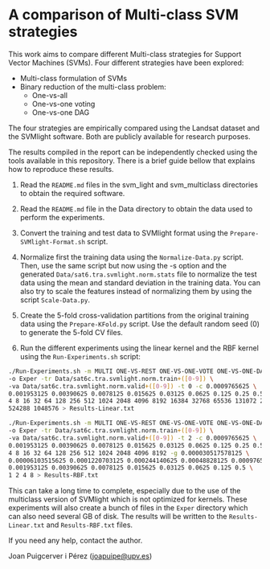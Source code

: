 A comparison of Multi-class SVM strategies
==========================================

This work aims to compare different Multi-class strategies for Support 
Vector Machines (SVMs). Four different strategies have been explored:

* Multi-class formulation of SVMs
* Binary reduction of the multi-class problem:
    - One-vs-all
    - One-vs-one voting
    - One-vs-one DAG

The four strategies are empirically compared using the Landsat dataset and
the SVMlight software. Both are publicly available for research purposes.

The results compiled in the report can be independently checked using the
tools available in this repository. There is a brief guide bellow that
explains how to reproduce these results.

1. Read the `README.md` files in the svm_light and svm_multiclass directories
to obtain the required software.

2. Read the `README.md` file in the Data directory to obtain the data used to
perform the experiments.

3. Convert the training and test data to SVMlight format using the
`Prepare-SVMlight-Format.sh` script.

4. Normalize first the training data using the `Normalize-Data.py` 
script. Then, use the same script but now using the -s option and the 
generated `Data/sat6.tra.svmlight.norm.stats` file to normalize the
test data using the mean and standard deviation in the training data.
You can also try to scale the features instead of normalizing them by
using the script `Scale-Data.py`.

5. Create the 5-fold cross-validation partitions from the original training 
data using the `Prepare-KFold.py` script. Use the default random seed (0) to
generate the 5-fold CV files.

6. Run the different experiments using the linear kernel and the RBF kernel
using the `Run-Experiments.sh` script:

```bash
./Run-Experiments.sh -m MULTI ONE-VS-REST ONE-VS-ONE-VOTE ONE-VS-ONE-DAG \
-o Exper -tr Data/sat6c.tra.svmlight.norm.train+([0-9]) \
-va Data/sat6c.tra.svmlight.norm.valid+([0-9]) -t 0 -c 0.0009765625 \
0.001953125 0.00390625 0.0078125 0.015625 0.03125 0.0625 0.125 0.25 0.5 1 2 \
4 8 16 32 64 128 256 512 1024 2048 4096 8192 16384 32768 65536 131072 262144 \
524288 1048576 > Results-Linear.txt

./Run-Experiments.sh -m MULTI ONE-VS-REST ONE-VS-ONE-VOTE ONE-VS-ONE-DAG \
-o Exper -tr Data/sat6c.tra.svmlight.norm.train+([0-9]) \
-va Data/sat6c.tra.svmlight.norm.valid+([0-9]) -t 2 -c 0.0009765625 \
0.001953125 0.00390625 0.0078125 0.015625 0.03125 0.0625 0.125 0.25 0.5 1 2 \
4 8 16 32 64 128 256 512 1024 2048 4096 8192 -g 0.000030517578125 \
0.00006103515625 0.0001220703125 0.000244140625 0.00048828125 0.0009765625 \
0.001953125 0.00390625 0.0078125 0.015625 0.03125 0.0625 0.125 0.5 \
1 2 4 8 > Results-RBF.txt
```
This can take a long time to complete, especially due to the use of 
the multiclass version of SVMlight which is not optimized for kernels. 
These experiments will also create a bunch of files in the `Exper` directory 
which can also need several GB of disk. The results will be written to the 
`Results-Linear.txt` and `Results-RBF.txt` files.


If you need any help, contact the author.

Joan Puigcerver i Pérez (joapuipe@upv.es)
